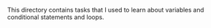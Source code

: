 This directory contains tasks that I used to learn about variables and conditional statements and loops.
